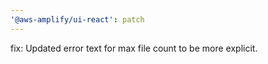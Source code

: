 ```yaml
---
'@aws-amplify/ui-react': patch
---
```


fix: Updated error text for max file count to be more explicit.
